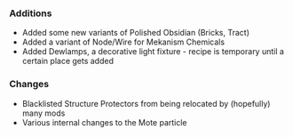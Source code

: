 ### Additions
- Added some new variants of Polished Obsidian (Bricks, Tract)
- Added a variant of Node/Wire for Mekanism Chemicals
- Added Dewlamps, a decorative light fixture - recipe is temporary until a certain place gets added

### Changes
- Blacklisted Structure Protectors from being relocated by (hopefully) many mods
- Various internal changes to the Mote particle